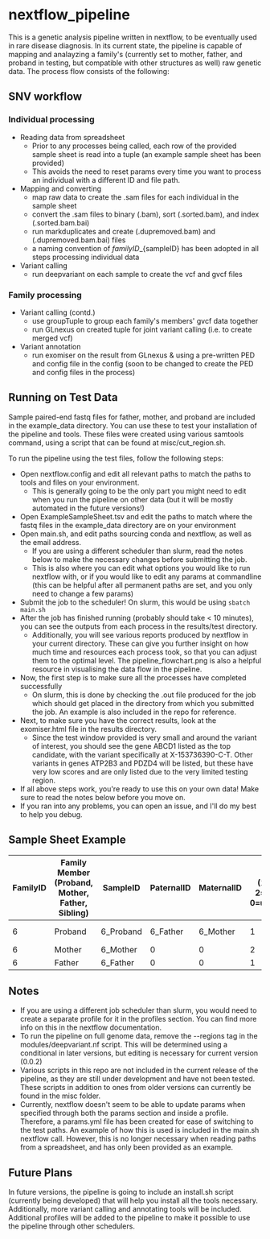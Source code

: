 # nextflow_pipeline

This is a genetic analysis pipeline written in nextflow, to be eventually used in rare disease diagnosis. In its current state, the pipeline is capable of mapping and analayzing a family's (currently set to mother, father, and proband in testing, but compatible with other structures as well) raw genetic data.
The process flow consists of the following:

## SNV workflow
### Individual processing
* Reading data from spreadsheet
  * Prior to any processes being called, each row of the provided sample sheet is read into a tuple (an example sample sheet has been provided)
  * This avoids the need to reset params every time you want to process an individual with a different ID and file path.
* Mapping and converting
  * map raw data to create the .sam files for each individual in the sample sheet
  * convert the .sam files to binary (.bam), sort (.sorted.bam), and index (.sorted.bam.bai)
  * run markduplicates and create (.dupremoved.bam) and (.dupremoved.bam.bai) files
  * a naming convention of ${familyID}\_${sampleID} has been adopted in all steps processing individual data
* Variant calling
  * run deepvariant on each sample to create the vcf and gvcf files
### Family processing
* Variant calling (contd.)
  * use groupTuple to group each family's members' gvcf data together
  * run GLnexus on created tuple for joint variant calling (i.e. to create merged vcf)
* Variant annotation
  * run exomiser on the result from GLnexus & using a pre-written PED and config file in the config (soon to be changed to create the PED and config files in the process)

## Running on Test Data
Sample paired-end fastq files for father, mother, and proband are included in the example_data directory. You can use these to test your installation of the pipeline and tools. These files were created using various samtools command, using a script that can be found at misc/cut_region.sh.

To run the pipeline using the test files, follow the following steps:
* Open nextflow.config and edit all relevant paths to match the paths to tools and files on your environment. 
  * This is generally going to be the only part you might need to edit when you run the pipeline on other data (but it will be mostly automated in the future versions!)
* Open ExampleSampleSheet.tsv and edit the paths to match where the fastq files in the example_data directory are on your environment
* Open main.sh, and edit paths sourcing conda and nextflow, as well as the email address. 
  * If you are using a different scheduler than slurm, read the notes below to make the necessary changes before submitting the job. 
  * This is also where you can edit what options you would like to run nextflow with, or if you would like to edit any params at commandline (this can be helpful after all permanent paths are set, and you only need to change a few params)
* Submit the job to the scheduler! On slurm, this would be using ```sbatch main.sh```
* After the job has finished running (probably should take < 10 minutes), you can see the outputs from each process in the results/test directory. 
  * Additionally, you will see various reports produced by nextflow in your current directory. These can give you further insight on how much time and resources each process took, so that you can adjust them to the optimal level. The pipeline_flowchart.png is also a helpful resource in visualising the data flow in the pipeline.
* Now, the first step is to make sure all the processes have completed successfully 
  * On slurm, this is done by checking the .out file produced for the job which should get placed in the directory from which you submitted the job. An example is also included in the repo for reference.
* Next, to make sure you have the correct results, look at the exomiser.html file in the results directory. 
  * Since the test window provided is very small and around the variant of interest, you should see the gene ABCD1 listed as the top candidate, with the variant specifically at X-153736390-C-T. Other variants in genes ATP2B3 and PDZD4 will be listed, but these have very low scores and are only listed due to the very limited testing region.
* If all above steps work, you're ready to use this on your own data! Make sure to read the notes below before you move on.
*  If you ran into any problems, you can open an issue, and I'll do my best to help you debug. 
## Sample Sheet Example
| FamilyID | Family Member (Proband, Mother, Father, Sibling) | SampleID  | PaternalID | MaternalID | Sex (1=male, 2=female, 0=unknown) | Affected (1=unaffected, 2=affected) | FastqR1 (Path)   | FastqR2 (Path)   | HPO terms (0 for NA) |
|----------|--------------------------------------------------|-----------|------------|------------|-----------------------------------|-------------------------------------|------------------|------------------|----------------------------|
| 6        | Proband                                          | 6_Proband | 6_Father   | 6_Mother   | 1                                 | 2                                   | path/to/r1.fastq | path/to/r2.fastq | ['HP:0123456', 'HP:6543210'] | 
| 6        | Mother                                           | 6_Mother  | 0          | 0          | 2                                 | 1                                   | path/to/r1.fastq | path/to/r2.fastq | 0                          |
| 6        | Father                                           | 6_Father  | 0          | 0          | 1                                 | 1                                   | path/to/r1.fastq | path/to/r2.fast1 | 0                          |
## Notes
* If you are using a different job scheduler than slurm, you would need to create a separate profile for it in the profiles section. You can find more info on this in the nextflow documentation.
* To run the pipeline on full genome data, remove the --regions tag in the modules/deepvariant.nf script. This will be determined using a conditional in later versions, but editing is necessary for current version (0.0.2)
* Various scripts in this repo are not included in the current release of the pipeline, as they are still under development and have not been tested. These scripts in addition to ones from older versions can currently be found in the misc folder.
* Currently, nextflow doesn't seem to be able to update params when specified through both the params section and inside a profile. Therefore, a params.yml file has been created for ease of switching to the test paths. An example of how this is used is included in the main.sh nextflow call. However, this is no longer necessary when reading paths from a spreadsheet, and has only been provided as an example.
## Future Plans
In future versions, the pipeline is going to include an install.sh script (currently being developed) that will help you install all the tools necessary. Additionally, more variant calling and annotating tools will be included. Additional profiles will be added to the pipeline to make it possible to use the pipeline through other schedulers.
